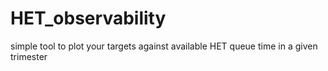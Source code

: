 # HET_observability

simple tool to plot your targets against available HET queue time in a given trimester
